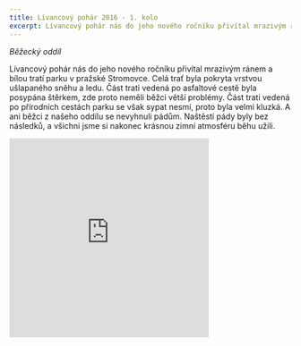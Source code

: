 ```yaml
---
title: Lívancový pohár 2016 - 1. kolo 
excerpt: Lívancový pohár nás do jeho nového ročníku přivítal mrazivým ránem a bílou tratí parku v pražské Stromovce. Celá trať byla pokryta vrstvou ušlapaného sněhu a ledu.
---
```


_Běžecký oddíl_

Lívancový pohár nás do jeho nového ročníku přivítal mrazivým ránem a bílou tratí parku v pražské Stromovce. Celá trať byla pokryta vrstvou ušlapaného sněhu a ledu. Část trati vedená po asfaltové cestě byla posypána štěrkem, zde proto neměli běžci větší problémy. Část trati vedená po přírodních cestách parku se však sypat nesmí, proto byla velmi kluzká. A ani běžci z našeho oddílu se nevyhnuli pádům. Naštěstí pády byly bez následků, a všichni jsme si nakonec krásnou zimní atmosféru běhu užili. 


<iframe src="https://www.rajce.net/a12769496/mini?bgcolor=&photoNameVisible=0" name="rajce-net" width="356" height="356" frameborder="0" scrolling="no" allowtransparency="true"></iframe>
